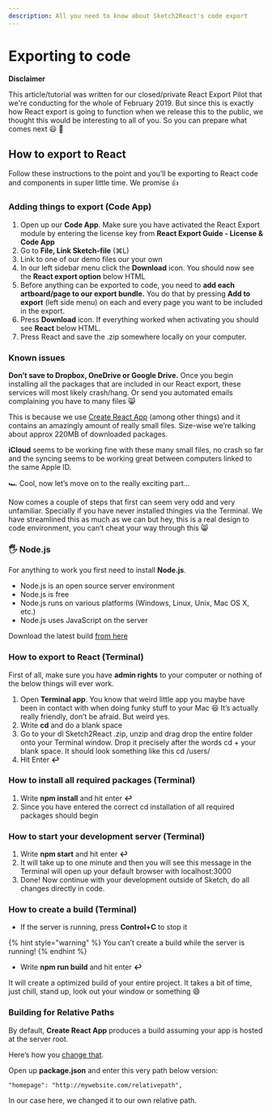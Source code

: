 ```yaml
---
description: All you need to know about Sketch2React's code export
---
```


# Exporting to code

**Disclaimer**

This article/tutorial was written for our closed/private React Export Pilot that we're conducting for the whole of February 2019. But since this is exactly how React export is going to function when we release this to the public, we thought this would be interesting to all of you. So you can prepare what comes next 😃 🚀

## How to export to React

Follow these instructions to the point and you’ll be exporting to React code and components in super little time. We promise 👍

### Adding things to export \(Code App\)

1. Open up our **Code App**. Make sure you have activated the React Export module by entering the license key from **React Export Guide - License & Code App**
2. Go to **File, Link Sketch-file** \(⌘L\)
3. Link to one of our demo files our your own
4. In our left sidebar menu click the **Download** icon. You should now see the **React export option** below HTML
5. Before anything can be exported to code, you need to **add each artboard/page to our export bundle.** You do that by pressing **Add to export** \(left side menu\) on each and every page you want to be included in the export.
6. Press **Download** icon. If everything worked when activating you should see **React** below HTML.
7. Press React and save the .zip somewhere locally on your computer.

### Known issues

**Don’t save to Dropbox, OneDrive or Google Drive.** Once you begin installing all the packages that are included in our React export, these services will most likely crash/hang. Or send you automated emails complaining you have to many files 😸

This is because we use [Create React App](https://github.com/facebook/create-react-app) \(among other things\) and it contains an amazingly amount of really small files. Size-wise we’re talking about approx 220MB of downloaded packages.

**iCloud** seems to be working fine with these many small files, no crash so far and the syncing seems to be working great between computers linked to the same Apple ID.

🏎️ Cool, now let’s move on to the really exciting part…

Now comes a couple of steps that first can seem very odd and very unfamiliar. Specially if you have never installed thingies via the Terminal. We have streamlined this as much as we can but hey, this is a real design to code environment, you can’t cheat your way through this 😸

### 🖐️ Node.js

For anything to work you first need to install **Node.js**.

* Node.js is an open source server environment
* Node.js is free
* Node.js runs on various platforms \(Windows, Linux, Unix, Mac OS X, etc.\)
* Node.js uses JavaScript on the server

Download the latest build [from here](https://nodejs.org/en/download/)

### How to export to React \(Terminal\)

First of all, make sure you have **admin rights** to your computer or nothing of the below things will ever work. 

1. Open **Terminal app**. You know that weird little app you maybe have been in contact with when doing funky stuff to your Mac 😆 It’s actually really friendly, don’t be afraid. But weird yes.
2. Write **cd** and do a blank space
3. Go to your dl Sketch2React .zip, unzip and drag drop the entire folder onto your Terminal window. Drop it precisely after the words cd + your blank space. It should look something like this cd /users/
4. Hit Enter **↩︎**

### How to install all required packages \(Terminal\)

1.  Write **npm install** and hit enter **↩︎**
2. Since you have entered the correct cd installation of all required packages should begin

### How to start your development server \(Terminal\)

1. Write **npm start** and hit enter **↩︎**
2. It will take up to one minute and then you will see this message in the Terminal will open up your default browser with localhost:3000
3. Done! Now continue with your development outside of Sketch, do all changes directly in code.

### How to create a build \(Terminal\)

* If the server is running, press **Control+C** to stop it

{% hint style="warning" %}
You can’t create a build while the server is running!
{% endhint %}

* Write **npm run build** and hit enter **↩︎**

It will create a optimized build of your entire project. It takes a bit of time, just chill, stand up, look out your window or something 😄

### Building for Relative Paths

By default, **Create React App** produces a build assuming your app is hosted at the server root.

Here’s how you [change that](https://facebook.github.io/create-react-app/docs/deployment#building-for-relative-paths). 

Open up **package.json** and enter this very path below version:

```text
"homepage": "http://mywebsite.com/relativepath",
```

In our case here, we changed it to our own relative path.

